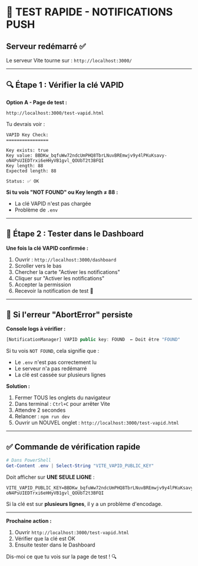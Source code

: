 # 🧪 TEST RAPIDE - NOTIFICATIONS PUSH

## Serveur redémarré ✅

Le serveur Vite tourne sur : `http://localhost:3000/`

---

## 🔍 Étape 1 : Vérifier la clé VAPID

**Option A - Page de test :**
```
http://localhost:3000/test-vapid.html
```

Tu devrais voir :
```
VAPID Key Check:
================

Key exists: true
Key value: BBDKw_bqfuWw72ndcUmPHQ8TbrLNuvBREmwjv9y4lPKuKsavy-oN4PsUIEDTrxi6eHHyVB1gvl_QOUbT2t3BFQI
Key length: 88
Expected length: 88

Status: ✅ OK
```

**Si tu vois "NOT FOUND" ou Key length ≠ 88 :**
- La clé VAPID n'est pas chargée
- Problème de `.env`

---

## 🎯 Étape 2 : Tester dans le Dashboard

**Une fois la clé VAPID confirmée :**

1. Ouvrir : `http://localhost:3000/dashboard`
2. Scroller vers le bas
3. Chercher la carte "Activer les notifications"
4. Cliquer sur "Activer les notifications"
5. Accepter la permission
6. Recevoir la notification de test 🎉

---

## 🐛 Si l'erreur "AbortError" persiste

**Console logs à vérifier :**

```javascript
[NotificationManager] VAPID public key: FOUND  ← Doit être "FOUND"
```

Si tu vois `NOT FOUND`, cela signifie que :
- Le `.env` n'est pas correctement lu
- Le serveur n'a pas redémarré
- La clé est cassée sur plusieurs lignes

**Solution :**
1. Fermer TOUS les onglets du navigateur
2. Dans terminal : `Ctrl+C` pour arrêter Vite
3. Attendre 2 secondes
4. Relancer : `npm run dev`
5. Ouvrir un NOUVEL onglet : `http://localhost:3000/test-vapid.html`

---

## ✅ Commande de vérification rapide

```powershell
# Dans PowerShell
Get-Content .env | Select-String "VITE_VAPID_PUBLIC_KEY"
```

Doit afficher sur **UNE SEULE LIGNE** :
```
VITE_VAPID_PUBLIC_KEY=BBDKw_bqfuWw72ndcUmPHQ8TbrLNuvBREmwjv9y4lPKuKsavy-oN4PsUIEDTrxi6eHHyVB1gvl_QOUbT2t3BFQI
```

Si la clé est sur **plusieurs lignes**, il y a un problème d'encodage.

---

**Prochaine action :**
1. Ouvrir `http://localhost:3000/test-vapid.html`
2. Vérifier que la clé est OK
3. Ensuite tester dans le Dashboard

Dis-moi ce que tu vois sur la page de test ! 🔍
